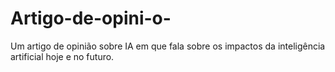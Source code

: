 # Artigo-de-opini-o-
Um artigo de opinião sobre IA em que fala sobre os impactos da inteligência artificial hoje e no futuro.
